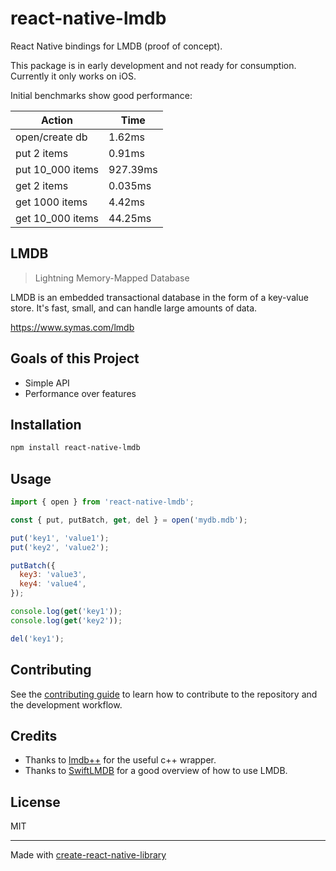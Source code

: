 # react-native-lmdb

React Native bindings for LMDB (proof of concept).

This package is in early development and not ready for consumption. Currently it only works on iOS.

Initial benchmarks show good performance:

| Action           | Time     |
| ---------------- | -------- |
| open/create db   | 1.62ms   |
| put 2 items      | 0.91ms   |
| put 10_000 items | 927.39ms |
| get 2 items      | 0.035ms  |
| get 1000 items   | 4.42ms   |
| get 10_000 items | 44.25ms  |

## LMDB

> Lightning Memory-Mapped Database

LMDB is an embedded transactional database in the form of a key-value store. It's fast, small, and can handle large amounts of data.

https://www.symas.com/lmdb

## Goals of this Project

- Simple API
- Performance over features

## Installation

```sh
npm install react-native-lmdb
```

## Usage

```js
import { open } from 'react-native-lmdb';

const { put, putBatch, get, del } = open('mydb.mdb');

put('key1', 'value1');
put('key2', 'value2');

putBatch({
  key3: 'value3',
  key4: 'value4',
});

console.log(get('key1'));
console.log(get('key2'));

del('key1');
```

## Contributing

See the [contributing guide](CONTRIBUTING.md) to learn how to contribute to the repository and the development workflow.

## Credits

- Thanks to [lmdb++](https://github.com/drycpp/lmdbxx) for the useful c++ wrapper.
- Thanks to [SwiftLMDB](https://github.com/agisboye/SwiftLMDB) for a good overview of how to use LMDB.

## License

MIT

---

Made with [create-react-native-library](https://github.com/callstack/react-native-builder-bob)

